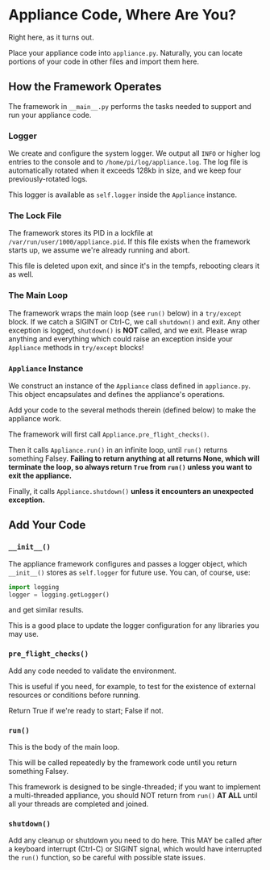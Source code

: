 # Appliance Code, Where Are You?

Right here, as it turns out.

Place your appliance code into `appliance.py`. Naturally, you can locate
portions of your code in other files and import them here.

## How the Framework Operates
The framework in `__main__.py` performs the tasks needed to support and run your
appliance code.

### Logger
We create and configure the system logger. We output all `INFO` or higher log
entries to the console and to `/home/pi/log/appliance.log`. The log file is
automatically rotated when it exceeds 128kb in size, and we keep four
previously-rotated logs.

This logger is available as `self.logger` inside the `Appliance` instance.

### The Lock File
The framework stores its PID in a lockfile at
`/var/run/user/1000/appliance.pid`. If this file exists when the framework
starts up, we assume we're already running and abort.

This file is deleted upon exit, and since it's in the tempfs, rebooting clears
it as well.

### The Main Loop
The framework wraps the main loop (see `run()` below) in a `try/except` block.
If we catch a SIGINT or Ctrl-C, we call `shutdown()` and exit. Any other
exception is logged, `shutdown()` is **NOT** called, and we exit. Please wrap
anything and everything which could raise an exception inside your `Appliance`
methods in `try/except` blocks!

### `Appliance` Instance
We construct an instance of the `Appliance` class defined in `appliance.py`.
This object encapsulates and defines the appliance's operations.

Add your code to the several methods therein (defined below) to make the
appliance work.

The framework will first call `Appliance.pre_flight_checks()`.

Then it calls `Appliance.run()` in an infinite loop, until `run()` returns
something Falsey. **Failing to return anything at all returns None, which will
terminate the loop, so always return `True` from `run()` unless you want to exit
the appliance.**

Finally, it calls `Appliance.shutdown()` **unless it encounters an unexpected exception.**

## Add Your Code
### `__init__()`
The appliance framework configures and passes a logger object, which
`__init__()` stores as `self.logger` for future use. You can, of course, use:
```python
import logging
logger = logging.getLogger()
```
and get similar results.

This is a good place to update the logger configuration for any libraries you
may use.

### `pre_flight_checks()`
Add any code needed to validate the environment.

This is useful if you need, for example, to test for the existence of external
resources or conditions before running.

Return True if we're ready to start; False if not.

### `run()`
This is the body of the main loop.

This will be called repeatedly by the framework code until you return something
Falsey.

This framework is designed to be single-threaded; if you want to implement a
multi-threaded appliance, you should NOT return from `run()` **AT ALL** until all
your threads are completed and joined.

### `shutdown()`
Add any cleanup or shutdown you need to do here. This MAY be called after a
keyboard interrupt (Ctrl-C) or SIGINT signal, which would have interrupted the
`run()` function, so be careful with possible state issues.

